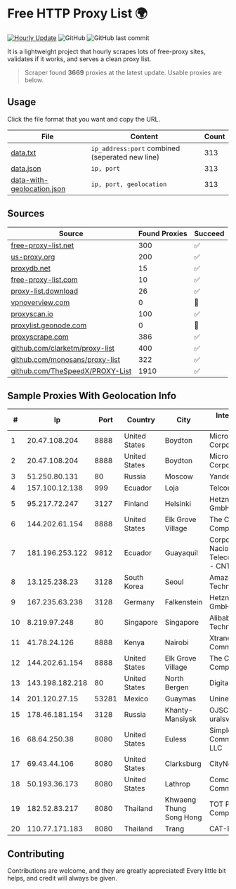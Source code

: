 
# Free HTTP Proxy List 🌍

[![Hourly Update](https://github.com/mertguvencli/http-proxy-list/actions/workflows/main.yml/badge.svg?branch=main)](https://github.com/mertguvencli/http-proxy-list/actions/workflows/main.yml)
![GitHub](https://img.shields.io/github/license/mertguvencli/http-proxy-list)
![GitHub last commit](https://img.shields.io/github/last-commit/mertguvencli/http-proxy-list)

It is a lightweight project that hourly scrapes lots of free-proxy sites, validates if it works, and serves a clean proxy list.


> Scraper found **3669** proxies at the latest update. Usable proxies are below.

## Usage

Click the file format that you want and copy the URL.


|File|Content|Count|
|----|-------|-----|
|[data.txt](https://raw.githubusercontent.com/mertguvencli/http-proxy-list/main/proxy-list/data.txt)|`ip_address:port` combined (seperated new line)|313|
|[data.json](https://raw.githubusercontent.com/mertguvencli/http-proxy-list/main/proxy-list/data.json)|`ip, port`|313|
|[data-with-geolocation.json](https://raw.githubusercontent.com/mertguvencli/http-proxy-list/main/proxy-list/data-with-geolocation.json)|`ip, port, geolocation`|313|

## Sources

|Source|Found Proxies|Succeed|
|------|-------------|-------|
|[free-proxy-list.net](https://free-proxy-list.net)|300|✅|
|[us-proxy.org](https://www.us-proxy.org)|200|✅|
|[proxydb.net](http://proxydb.net)|15|✅|
|[free-proxy-list.com](https://free-proxy-list.com/?page=&port=&type%5B%5D=http&type%5B%5D=https&up_time=0&search=Search)|10|✅|
|[proxy-list.download](https://www.proxy-list.download/HTTP)|26|✅|
|[vpnoverview.com](https://vpnoverview.com/privacy/anonymous-browsing/free-proxy-servers)|0|🚫|
|[proxyscan.io](https://www.proxyscan.io)|100|✅|
|[proxylist.geonode.com](https://proxylist.geonode.com/api/proxy-list?limit=300&page=1&sort_by=lastChecked&sort_type=desc&protocols=http,https)|0|🚫|
|[proxyscrape.com](https://api.proxyscrape.com/v2/?request=displayproxies&protocol=http&timeout=10000&country=all&ssl=all&anonymity=all)|386|✅|
|[github.com/clarketm/proxy-list](https://raw.githubusercontent.com/clarketm/proxy-list/master/proxy-list-raw.txt)|400|✅|
|[github.com/monosans/proxy-list](https://raw.githubusercontent.com/monosans/proxy-list/main/proxies/http.txt)|322|✅|
|[github.com/TheSpeedX/PROXY-List](https://raw.githubusercontent.com/TheSpeedX/PROXY-List/master/http.txt)|1910|✅|


## Sample Proxies With Geolocation Info

|#|Ip|Port|Country|City|Internet Service Provider|
|-|--|----|-------|----|-------------------------|
|1|20.47.108.204|8888|United States|Boydton|Microsoft Corporation|
|2|20.47.108.204|8888|United States|Boydton|Microsoft Corporation|
|3|51.250.80.131|80|Russia|Moscow|Yandex.Cloud LLC|
|4|157.100.12.138|999|Ecuador|Loja|Telconet S.A|
|5|95.217.72.247|3127|Finland|Helsinki|Hetzner Online GmbH|
|6|144.202.61.154|8888|United States|Elk Grove Village|The Constant Company|
|7|181.196.253.122|9812|Ecuador|Guayaquil|Corporacion Nacional De Telecomunicaciones - CNT EP|
|8|13.125.238.23|3128|South Korea|Seoul|Amazon Technologies Inc.|
|9|167.235.63.238|3128|Germany|Falkenstein|Hetzner Online GmbH|
|10|8.219.97.248|80|Singapore|Singapore|Alibaba (US) Technology Co., Ltd.|
|11|41.78.24.126|8888|Kenya|Nairobi|Xtranet Communications Ltd|
|12|144.202.61.154|8888|United States|Elk Grove Village|The Constant Company|
|13|143.198.182.218|80|United States|North Bergen|DigitalOcean, LLC|
|14|201.120.27.15|53281|Mexico|Guaymas|Uninet S.A. de C.V|
|15|178.46.181.154|3128|Russia|Khanty-Mansiysk|OJSC uralsvyazinform|
|16|68.64.250.38|8080|United States|Euless|SimpleFiber Communications LLC|
|17|69.43.44.106|8080|United States|Clarksburg|CityNet|
|18|50.193.36.173|8080|United States|Lathrop|Comcast Cable Communications|
|19|182.52.83.217|8080|Thailand|Khwaeng Thung Song Hong|TOT Public Company Limited|
|20|110.77.171.183|8080|Thailand|Trang|CAT-BB|



## Contributing

Contributions are welcome, and they are greatly appreciated! Every
little bit helps, and credit will always be given.


